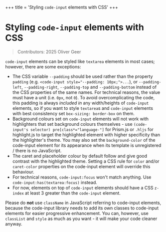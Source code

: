 +++
title = 'Styling `code-input` elements with CSS'
+++

# Styling `code-input` elements with CSS

> Contributors: 2025 Oliver Geer

`code-input` elements can be styled like `textarea` elements in most cases; however, there are some exceptions:
* The CSS variable `--padding` should be used rather than the property `padding` (e.g. `<code-input style="--padding: 10px;">...`), or `--padding-left`, `--padding-right`, `--padding-top` and `--padding-bottom` instead of the CSS properties of the same names. For technical reasons, the value must have a unit (i.e. `0px`, not `0`). To avoid overcomplicating the code, this padding is always *included in* any width/heights of `code-input` elements, so if you want to style `textarea`s and `code-input` elements with best consistency set `box-sizing: border-box` on them.
* Background colours set on `code-input` elements will not work with highlighters that set background colours themselves - use `(code-input's selector) pre[class*="language-"]` for Prism.js or `.hljs` for highlight.js to target the highlighted element with higher specificity than the highlighter's theme. You may also set the `background-color` of the code-input element for its appearance when its template is unregistered / there is no JavaScript.
* The caret and placeholder colour by default follow and give good contrast with the highlighted theme. Setting a CSS rule for `color` and/or `caret-color` properties on the code-input element will override this behaviour.
* For technical reasons, `code-input:focus` won't match anything. Use `code-input:has(textarea:focus)` instead.
* For now, elements on top of `code-input` elements should have a CSS `z-index` at least 3 greater than the `code-input` element.

Please do **not** use `className` in JavaScript referring to code-input elements, because the code-input library needs to add its own classes to code-input elements for easier progressive enhancement. You can, however, use `classList` and `style` as much as you want - it will make your code cleaner anyway.
